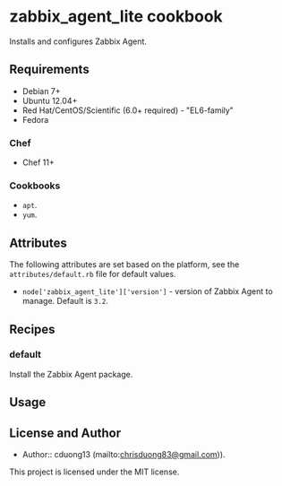 # zabbix_agent_lite cookbook

Installs and configures Zabbix Agent.

## Requirements

- Debian 7+
- Ubuntu 12.04+
- Red Hat/CentOS/Scientific (6.0+ required) - "EL6-family"
- Fedora

### Chef

- Chef 11+

### Cookbooks

- `apt`.
- `yum`.

## Attributes

The following attributes are set based on the platform, see the `attributes/default.rb` file for default values.

- `node['zabbix_agent_lite']['version']` - version of Zabbix Agent to manage. Default is `3.2`.

## Recipes

### default

Install the Zabbix Agent package.

## Usage

## License and Author

- Author:: cduong13 (mailto:chrisduong83@gmail.com)).

This project is licensed under the MIT license.
